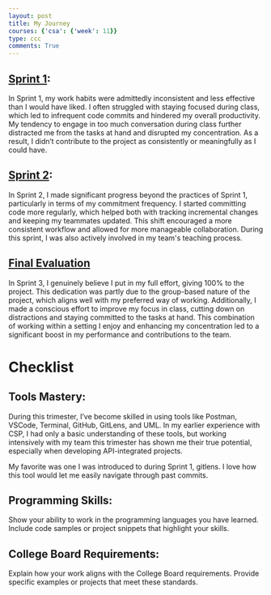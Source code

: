 ```yaml
---
layout: post
title: My Journey
courses: {'csa': {'week': 11}}
type: ccc
comments: True
---
```

## [Sprint 1](http://127.0.0.1:4100/miggycsa/2024/09/09/table.html): 
In Sprint 1, my work habits were admittedly inconsistent and less effective than I would have liked. I often struggled with staying focused during class, which led to infrequent code commits and hindered my overall productivity. My tendency to engage in too much conversation during class further distracted me from the tasks at hand and disrupted my concentration. As a result, I didn’t contribute to the project as consistently or meaningfully as I could have. 

## [Sprint 2](http://127.0.0.1:4100/miggycsa/2024/10/09/reviewticket.html): 
In Sprint 2, I made significant progress beyond the practices of Sprint 1, particularly in terms of my commitment frequency. I started committing code more regularly, which helped both with tracking incremental changes and keeping my teammates updated. This shift encouraged a more consistent workflow and allowed for more manageable collaboration. During this sprint, I was also actively involved in my team's teaching process. 

## [Final Evaluation](http://127.0.0.1:4100/miggycsa/2024/11/10/Sprint3reviewticket-copy.html)

In Sprint 3, I genuinely believe I put in my full effort, giving 100% to the project. This dedication was partly due to the group-based nature of the project, which aligns well with my preferred way of working. Additionally, I made a conscious effort to improve my focus in class, cutting down on distractions and staying committed to the tasks at hand. This combination of working within a setting I enjoy and enhancing my concentration led to a significant boost in my performance and contributions to the team.

# Checklist

## Tools Mastery:
During this trimester, I’ve become skilled in using tools like Postman, VSCode, Terminal, GitHub, GitLens, and UML. In my earlier experience with CSP, I had only a basic understanding of these tools, but working intensively with my team this trimester has shown me their true potential, especially when developing API-integrated projects.

My favorite was one I was introduced to during Sprint 1, gitlens. I love how this tool would let me easily navigate through past commits. 


## Programming Skills:
Show your ability to work in the programming languages you have learned.
Include code samples or project snippets that highlight your skills.

## College Board Requirements:
Explain how your work aligns with the College Board requirements.
Provide specific examples or projects that meet these standards.